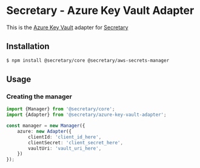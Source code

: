 # Secretary - Azure Key Vault Adapter

This is the [Azure Key Vault](https://azure.microsoft.com/en-us/services/key-vault/) adapter
for [Secretary](https://github.com/secretarysecrets/node)

## Installation

```bash
$ npm install @secretary/core @secretary/aws-secrets-manager
```

## Usage

### Creating the manager

```typescript
import {Manager} from '@secretary/core';
import {Adapter} from '@secretary/azure-key-vault-adapter';

const manager = new Manager({
    azure: new Adapter({
        clientId: 'client_id_here',
        clientSecret: 'client_secret_here',
        vaultUri: 'vault_uri_here',
    })
});
```
